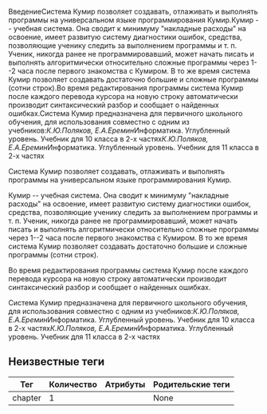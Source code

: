 ВведениеСистема Кумир позволяет создавать, отлаживать и выполнять программы на универсальном языке
        программирования Кумир.Кумир -- учебная система. Она сводит к минимуму "накладные расходы" на освоение, имеет развитую
        систему диагностики ошибок, средства, позволяющие ученику следить за
        выполнением программы и т. п. Ученик, никогда ранее не программировавший, может
        начать писать и выполнять алгоритмически относительно сложные программы через 1--2 часа после первого
        знакомства с Кумиром. В то же время система Кумир позволяет
        создавать достаточно большие и сложные программы (сотни строк).Во время редактирования программы система Кумир после каждого перевода курсора
        на новую строку автоматически производит синтаксический разбор и сообщает о найденных ошибках.Система Кумир предназначена для первичного школьного обучения, для использования совместно с одним из учебников:*К.Ю.Поляков, Е.А.Еремин*Информатика. Углубленный уровень. Учебник для 10 класса в 2-х частях*К.Ю.Поляков, Е.А.Еремин*Информатика. Углубленный уровень. Учебник для 11 класса в 2-х частях

Система Кумир позволяет создавать, отлаживать и выполнять программы на универсальном языке
        программирования Кумир.

Кумир -- учебная система. Она сводит к минимуму "накладные расходы" на освоение, имеет развитую
        систему диагностики ошибок, средства, позволяющие ученику следить за
        выполнением программы и т. п. Ученик, никогда ранее не программировавший, может
        начать писать и выполнять алгоритмически относительно сложные программы через 1--2 часа после первого
        знакомства с Кумиром. В то же время система Кумир позволяет
        создавать достаточно большие и сложные программы (сотни строк).

Во время редактирования программы система Кумир после каждого перевода курсора
        на новую строку автоматически производит синтаксический разбор и сообщает о найденных ошибках.

Система Кумир предназначена для первичного школьного обучения, для использования совместно с одним из учебников:*К.Ю.Поляков, Е.А.Еремин*Информатика. Углубленный уровень. Учебник для 10 класса в 2-х частях*К.Ю.Поляков, Е.А.Еремин*Информатика. Углубленный уровень. Учебник для 11 класса в 2-х частях


## Неизвестные теги

| Тег | Количество | Атрибуты | Родительские теги |
|-----|------------|----------|-------------------|
| chapter | 1 |  | None |